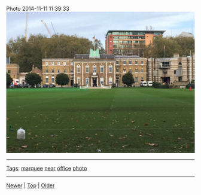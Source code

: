 <!--
title: Photo 2014-11-11 11
date: 2020-06-28T14:55:35.472Z
tags: marquee, near, office, photo
-->








Photo 2014-11-11 11:39:33
![](102355461387-0.jpg)

<!--BOTTOM-POST-NAVIGATION-->
---

[Tags](tags.md): [marquee](tag-marquee.md) [near](tag-near.md) [office](tag-office.md) [photo](tag-photo.md)

---

[Newer](102352045252.md) | [Top](index.md) | [Older](102773698332.md)